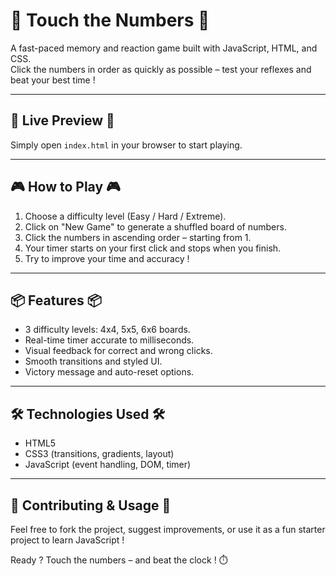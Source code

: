 # 🔢 Touch the Numbers 🔢
A fast-paced memory and reaction game built with JavaScript, HTML, and CSS.  
Click the numbers in order as quickly as possible – test your reflexes and beat your best time !

---

## 🚀 Live Preview 🚀
Simply open `index.html` in your browser to start playing.

---

## 🎮 How to Play 🎮
1. Choose a difficulty level (Easy / Hard / Extreme).
2. Click on "New Game" to generate a shuffled board of numbers.
3. Click the numbers in ascending order – starting from 1.
4. Your timer starts on your first click and stops when you finish.
5. Try to improve your time and accuracy !

---

## 📦 Features 📦
- 3 difficulty levels: 4x4, 5x5, 6x6 boards.
- Real-time timer accurate to milliseconds.
- Visual feedback for correct and wrong clicks.
- Smooth transitions and styled UI.
- Victory message and auto-reset options.

---

## 🛠️ Technologies Used 🛠️
- HTML5
- CSS3 (transitions, gradients, layout)
- JavaScript (event handling, DOM, timer)

---

## 🙌 Contributing & Usage 🙌
Feel free to fork the project, suggest improvements, or use it as a fun starter project to learn JavaScript !

Ready ? Touch the numbers – and beat the clock ! ⏱️
